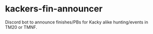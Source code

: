 # kackers-fin-announcer
Discord bot to announce finishes/PBs for Kacky alike hunting/events in TM20 or TMNF.
